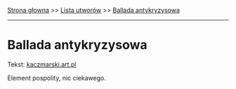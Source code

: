 [Strona głowna](../index.md) >> [Lista utworów](../list.md) >> [Ballada antykryzysowa](30.md)

---

# Ballada antykryzysowa

Tekst: [kaczmarski.art.pl](https://www.kaczmarski.art.pl/tworczosc/wiersze/ballada-antykryzysowa/)

Element pospolity, nic ciekawego.